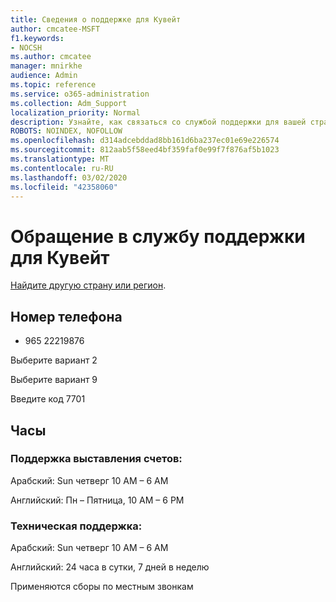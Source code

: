 ```yaml
---
title: Сведения о поддержке для Кувейт
author: cmcatee-MSFT
f1.keywords:
- NOCSH
ms.author: cmcatee
manager: mnirkhe
audience: Admin
ms.topic: reference
ms.service: o365-administration
ms.collection: Adm_Support
localization_priority: Normal
description: Узнайте, как связаться со службой поддержки для вашей страны или региона.
ROBOTS: NOINDEX, NOFOLLOW
ms.openlocfilehash: d314adcebddad8bb161d6ba237ec01e69e226574
ms.sourcegitcommit: 812aab5f58eed4bf359faf0e99f7f876af5b1023
ms.translationtype: MT
ms.contentlocale: ru-RU
ms.lasthandoff: 03/02/2020
ms.locfileid: "42358060"
---
```

# <a name="contact-support-for-kuwait"></a>Обращение в службу поддержки для Кувейт

[Найдите другую страну или регион](../contact-support-for-business-products.md).

## <a name="phone-number"></a>Номер телефона
+ 965 22219876

Выберите вариант 2

Выберите вариант 9

Введите код 7701

## <a name="hours"></a>Часы
### <a name="billing-support"></a>Поддержка выставления счетов:

Арабский: Sun четверг 10 AM – 6 AM

Английский: Пн – Пятница, 10 AM – 6 PM

### <a name="technical-support"></a>Техническая поддержка:

Арабский: Sun четверг 10 AM – 6 AM

Английский: 24 часа в сутки, 7 дней в неделю

Применяются сборы по местным звонкам
